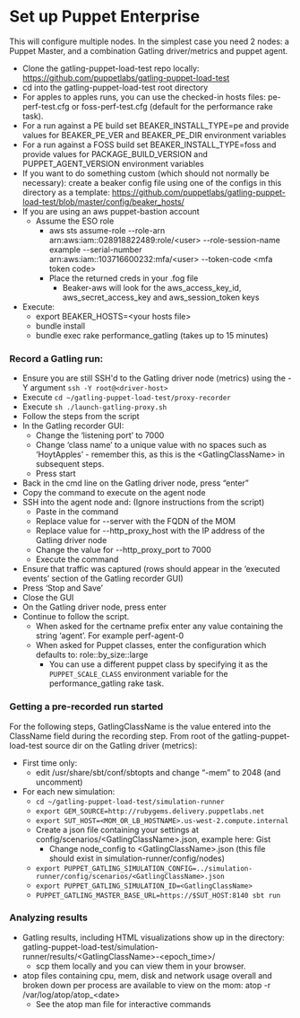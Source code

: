 Set up Puppet Enterprise
=========================
This will configure multiple nodes.  In the simplest case you need 2 nodes: a Puppet Master, and a combination Gatling driver/metrics and puppet agent.

* Clone the gatling-puppet-load-test repo locally: https://github.com/puppetlabs/gatling-puppet-load-test
* cd into the gatling-puppet-load-test root directory
* For apples to apples runs, you can use the checked-in hosts files: pe-perf-test.cfg or foss-perf-test.cfg (default for the performance rake task).
* For a run against a PE build set BEAKER_INSTALL_TYPE=pe and provide values for BEAKER_PE_VER and BEAKER_PE_DIR environment variables
* For a run against a FOSS build set BEAKER_INSTALL_TYPE=foss and provide values for PACKAGE_BUILD_VERSION and PUPPET_AGENT_VERSION environment variables
* If you want to do something custom (which should not normally be necessary): create a beaker config file using one of the configs in this directory as a template: https://github.com/puppetlabs/gatling-puppet-load-test/blob/master/config/beaker_hosts/
* If you are using an aws puppet-bastion account
    * Assume the ESO role
        * aws sts assume-role --role-arn arn:aws:iam::028918822489:role/\<user> --role-session-name example --serial-number arn:aws:iam::103716600232:mfa/\<user> --token-code \<mfa token code>
        * Place the returned creds in your .fog file
            * Beaker-aws will look for the aws_access_key_id, aws_secret_access_key and aws_session_token keys
* Execute:
    * export BEAKER_HOSTS=\<your hosts file>
    * bundle install
    * bundle exec rake performance_gatling (takes up to 15 minutes)

### Record a Gatling run:
* Ensure you are still SSH'd to the Gatling driver node (metrics) using the -Y argument `ssh -Y root@<driver-host>`
* Execute `cd ~/gatling-puppet-load-test/proxy-recorder`
* Execute `sh ./launch-gatling-proxy.sh`
* Follow the steps from the script
* In the Gatling recorder GUI:
    * Change the ‘listening port’ to 7000
    * Change ‘class name’ to a unique value with no spaces such as ‘HoytApples’ - remember this, as this is the \<GatlingClassName> in subsequent steps.
    * Press start
* Back in the cmd line on the Gatling driver node, press “enter”
* Copy the command to execute on the agent node
* SSH into the agent node and:  (Ignore instructions from the script)
    * Paste in the command
    * Replace value for --server with the FQDN of the MOM
    * Replace value for --http_proxy_host with the IP address of the Gatling driver node
    * Change the value for --http_proxy_port to 7000
    * Execute the command
* Ensure that traffic was captured (rows should appear in the ‘executed events’ section of the Gatling recorder GUI)
* Press ‘Stop and Save’
* Close the GUI
* On the Gatling driver node, press enter
* Continue to follow the script.
    * When asked for the certname prefix enter any value containing the string ‘agent’. For example perf-agent-0
    * When asked for Puppet classes, enter the configuration which defaults to: role::by_size::large
        * You can use a different puppet class by specifying it as the `PUPPET_SCALE_CLASS` environment variable for the performance_gatling rake task.
### Getting a pre-recorded run started
For the following steps, GatlingClassName is the value entered into the ClassName field during the recording step.
From root of the gatling-puppet-load-test source dir on the Gatling driver (metrics):
* First time only:
    * edit /usr/share/sbt/conf/sbtopts and change “-mem” to 2048 (and uncomment)
* For each new simulation:
    * `cd ~/gatling-puppet-load-test/simulation-runner`
    * `export GEM_SOURCE=http://rubygems.delivery.puppetlabs.net`
    * `export SUT_HOST=<MOM_OR_LB_HOSTNAME>.us-west-2.compute.internal`
    * Create a json file containing your settings at config/scenarios/\<GatlingClassName>.json, example here: Gist
        * Change node_config to \<GatlingClassName>.json (this file should exist in simulation-runner/config/nodes)
    * `export PUPPET_GATLING_SIMULATION_CONFIG=../simulation-runner/config/scenarios/<GatlingClassName>.json`
    * `export PUPPET_GATLING_SIMULATION_ID=<GatlingClassName>`
    * `PUPPET_GATLING_MASTER_BASE_URL=https://$SUT_HOST:8140 sbt run`

### Analyzing results
* Gatling results, including HTML visualizations show up in the directory: gatling-puppet-load-test/simulation-runner/results/\<GatlingClassName>-\<epoch_time>/
    * scp them locally and you can view them in your browser.
* atop files containing cpu, mem, disk and network usage overall and broken down per process are available to view on the mom: atop -r /var/log/atop/atop_\<date>
    * See the atop man file for interactive commands
